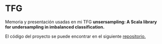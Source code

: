 # TFG

Memoria y presentación usadas en mi TFG **unsersampling: A Scala library for undersampling in imbalanced classification.**

El código del proyecto se puede encontrar en el siguiente [repositorio.](https://github.com/NestorRV/undersampling)